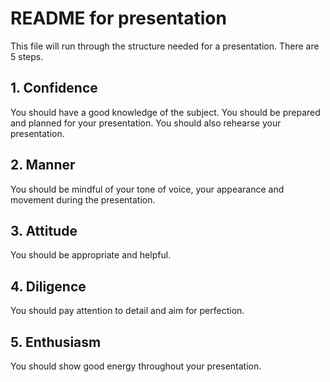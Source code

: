 # README for presentation

This file will run through the structure needed for a presentation. There are 5 steps.

## 1. Confidence

You should have a good knowledge of the subject. You should be prepared and planned for your presentation. You should also rehearse your presentation.

## 2. Manner

You should be mindful of your tone of voice, your appearance and movement during the presentation.

## 3. Attitude

You should be appropriate and helpful.

## 4. Diligence

You should pay attention to detail and aim for perfection.

## 5. Enthusiasm

You should show good energy throughout your presentation.  
